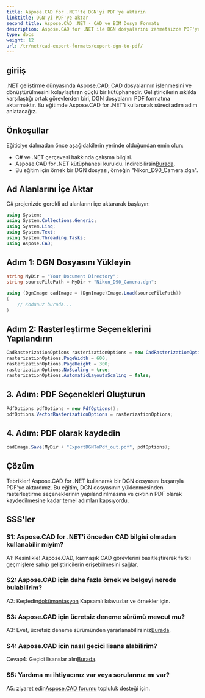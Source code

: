 ```yaml
---
title: Aspose.CAD for .NET'te DGN'yi PDF'ye aktarın
linktitle: DGN'yi PDF'ye aktar
second_title: Aspose.CAD .NET - CAD ve BIM Dosya Formatı
description: Aspose.CAD for .NET ile DGN dosyalarını zahmetsizce PDF'ye nasıl aktaracağınızı öğrenin. Kusursuz CAD dosyası manipülasyonu için adım adım kılavuz.
type: docs
weight: 12
url: /tr/net/cad-export-formats/export-dgn-to-pdf/
---
```

## giriiş

.NET geliştirme dünyasında Aspose.CAD, CAD dosyalarının işlenmesini ve dönüştürülmesini kolaylaştıran güçlü bir kütüphanedir. Geliştiricilerin sıklıkla karşılaştığı ortak görevlerden biri, DGN dosyalarını PDF formatına aktarmaktır. Bu eğitimde Aspose.CAD for .NET'i kullanarak süreci adım adım anlatacağız.

## Önkoşullar

Eğiticiye dalmadan önce aşağıdakilerin yerinde olduğundan emin olun:

- C# ve .NET çerçevesi hakkında çalışma bilgisi.
-  Aspose.CAD for .NET kütüphanesi kuruldu. İndirebilirsin[Burada](https://releases.aspose.com/cad/net/).
- Bu eğitim için örnek bir DGN dosyası, örneğin "Nikon_D90_Camera.dgn".

## Ad Alanlarını İçe Aktar

C# projenizde gerekli ad alanlarını içe aktararak başlayın:

```csharp
using System;
using System.Collections.Generic;
using System.Linq;
using System.Text;
using System.Threading.Tasks;
using Aspose.CAD;
```

## Adım 1: DGN Dosyasını Yükleyin

```csharp
string MyDir = "Your Document Directory";
string sourceFilePath = MyDir + "Nikon_D90_Camera.dgn";

using (DgnImage cadImage = (DgnImage)Image.Load(sourceFilePath))
{
    // Kodunuz burada...
}
```

## Adım 2: Rasterleştirme Seçeneklerini Yapılandırın

```csharp
CadRasterizationOptions rasterizationOptions = new CadRasterizationOptions();
rasterizationOptions.PageWidth = 600;
rasterizationOptions.PageHeight = 300;
rasterizationOptions.NoScaling = true;
rasterizationOptions.AutomaticLayoutsScaling = false;
```

## 3. Adım: PDF Seçenekleri Oluşturun

```csharp
PdfOptions pdfOptions = new PdfOptions();
pdfOptions.VectorRasterizationOptions = rasterizationOptions;
```

## 4. Adım: PDF olarak kaydedin

```csharp
cadImage.Save(MyDir + "ExportDGNToPdf_out.pdf", pdfOptions);
```

## Çözüm

Tebrikler! Aspose.CAD for .NET kullanarak bir DGN dosyasını başarıyla PDF'ye aktardınız. Bu eğitim, DGN dosyasının yüklenmesinden rasterleştirme seçeneklerinin yapılandırılmasına ve çıktının PDF olarak kaydedilmesine kadar temel adımları kapsıyordu.

## SSS'ler

### S1: Aspose.CAD for .NET'i önceden CAD bilgisi olmadan kullanabilir miyim?

A1: Kesinlikle! Aspose.CAD, karmaşık CAD görevlerini basitleştirerek farklı geçmişlere sahip geliştiricilerin erişebilmesini sağlar.

### S2: Aspose.CAD için daha fazla örnek ve belgeyi nerede bulabilirim?

 A2: Keşfedin[dokümantasyon](https://reference.aspose.com/cad/net/) Kapsamlı kılavuzlar ve örnekler için.

### S3: Aspose.CAD için ücretsiz deneme sürümü mevcut mu?

 A3: Evet, ücretsiz deneme sürümünden yararlanabilirsiniz[Burada](https://releases.aspose.com/).

### S4: Aspose.CAD için nasıl geçici lisans alabilirim?

 Cevap4: Geçici lisanslar alın[Burada](https://purchase.aspose.com/temporary-license/).

### S5: Yardıma mı ihtiyacınız var veya sorularınız mı var?

 A5: ziyaret edin[Aspose.CAD forumu](https://forum.aspose.com/c/cad/19) topluluk desteği için.